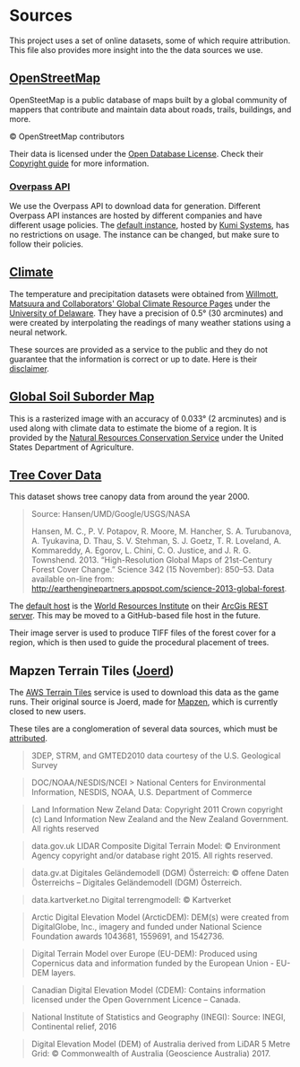 # Sources

This project uses a set of online datasets, some of which require attribution. This file also provides more insight into the the data sources we use.

## [OpenStreetMap](https://www.openstreetmap.org/)

OpenSteetMap is a public database of maps built by a global community of mappers that contribute and maintain data about roads, trails, buildings, and more.

© OpenStreetMap contributors

Their data is licensed under the [Open Database License](https://en.wikipedia.org/wiki/Open_Database_License). Check their [Copyright guide](https://www.openstreetmap.org/copyright) for more information.

### [Overpass API](https://wiki.openstreetmap.org/wiki/Overpass_API)

We use the Overpass API to download data for generation. Different Overpass API instances are hosted by different companies and have different usage policies. The [default instance](https://overpass.kumi.systems/), hosted by [Kumi Systems](https://kumi.systems/), has no restrictions on usage. The instance can be changed, but make sure to follow their policies.

## [Climate](http://climate.geog.udel.edu/~climate/)

The temperature and precipitation datasets were obtained from [Willmott, Matsuura and Collaborators' Global Climate Resource Pages](http://climate.geog.udel.edu/~climate/) under the [University of Delaware](https://www.udel.edu/). They have a precision of 0.5° (30 arcminutes) and were created by interpolating the readings of many weather stations using a neural network.

These sources are provided as a service to the public and they do not guarantee that the information is correct or up to date. Here is their [disclaimer](http://climate.geog.udel.edu/~climate/html_pages/disclaimer.html).

## [Global Soil Suborder Map](https://www.nrcs.usda.gov/wps/portal/nrcs/detail/soils/use/?cid=nrcs142p2_054013)

This is a rasterized image with an accuracy of 0.033° (2 arcminutes) and is used along with climate data to estimate the biome of a region. It is provided by the [Natural Resources Conservation Service](https://www.nrcs.usda.gov/) under the United States Department of Agriculture.

## [Tree Cover Data](https://data.globalforestwatch.org/datasets/tree-cover-2000)

This dataset shows tree canopy data from around the year 2000.

> Source: Hansen/UMD/Google/USGS/NASA
>
> Hansen, M. C., P. V. Potapov, R. Moore, M. Hancher, S. A. Turubanova, A. Tyukavina, D. Thau, S. V. Stehman, S. J. Goetz, T. R. Loveland, A. Kommareddy, A. Egorov, L. Chini, C. O. Justice, and J. R. G. Townshend. 2013. “High-Resolution Global Maps of 21st-Century Forest Cover Change.” Science 342 (15 November): 850–53. Data available on-line from: http://earthenginepartners.appspot.com/science-2013-global-forest.

The [default host](https://gis-treecover.wri.org/arcgis/rest/services) is the [World Resources Institute](https://www.wri.org/) on their [ArcGis REST](https://developers.arcgis.com/rest/) [server](https://gis-treecover.wri.org/arcgis/rest/services). This may be moved to a GitHub-based file host in the future.

Their image server is used to produce TIFF files of the forest cover for a region, which is then used to guide the procedural placement of trees.

## Mapzen Terrain Tiles ([Joerd](https://github.com/tilezen/joerd/))

The [AWS Terrain Tiles](https://registry.opendata.aws/terrain-tiles/) service is used to download this data as the game runs. Their original source is Joerd, made for [Mapzen](https://www.mapzen.com/terms/), which is currently closed to new users.

These tiles are a conglomeration of several data sources, which must be [attributed](https://github.com/tilezen/joerd/blob/master/docs/attribution.md#the-fine-print).

> 3DEP, STRM, and GMTED2010 data courtesy of the U.S. Geological Survey

> DOC/NOAA/NESDIS/NCEI > National Centers for Environmental Information, NESDIS, NOAA, U.S. Department of Commerce

> Land Information New Zeland Data: Copyright 2011 Crown copyright (c) Land Information New Zealand and the New Zealand Government. All rights reserved

> data.gov.uk LIDAR Composite Digital Terrain Model: © Environment Agency copyright and/or database right 2015. All rights reserved.

> data.gv.at Digitales Geländemodell (DGM) Österreich: © offene Daten Österreichs – Digitales Geländemodell (DGM) Österreich.

> data.kartverket.no Digital terrengmodell: © Kartverket

> Arctic Digital Elevation Model (ArcticDEM): DEM(s) were created from DigitalGlobe, Inc., imagery and funded under National Science Foundation awards 1043681, 1559691, and 1542736.

> Digital Terrain Model over Europe (EU-DEM): Produced using Copernicus data and information funded by the European Union - EU-DEM layers.

> Canadian Digital Elevation Model (CDEM): Contains information licensed under the Open Government Licence – Canada.

> National Institute of Statistics and Geography (INEGI): Source: INEGI, Continental relief, 2016

> Digital Elevation Model (DEM) of Australia derived from LiDAR 5 Metre Grid: © Commonwealth of Australia (Geoscience Australia) 2017.
